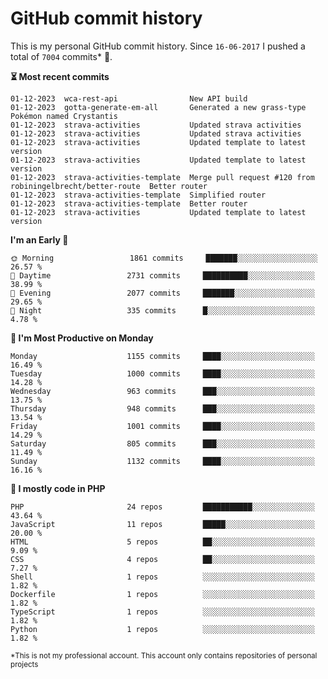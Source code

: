 # GitHub commit history
This is my personal GitHub commit history. Since <!--START_SECTION:first-commit-date-->`16-06-2017`<!--END_SECTION:first-commit-date--> I pushed a total of <!--START_SECTION:total-commit-count-->`7004`<!--END_SECTION:total-commit-count--> commits* 🎉.

<!--START_SECTION:most-recent-commits-->
**⏳ Most recent commits**
                                        
```text
01-12-2023  wca-rest-api                New API build
01-12-2023  gotta-generate-em-all       Generated a new grass-type Pokémon named Crystantis
01-12-2023  strava-activities           Updated strava activities
01-12-2023  strava-activities           Updated strava activities
01-12-2023  strava-activities           Updated template to latest version
01-12-2023  strava-activities           Updated template to latest version
01-12-2023  strava-activities-template  Merge pull request #120 from robiningelbrecht/better-route  Better router
01-12-2023  strava-activities-template  Simplified router
01-12-2023  strava-activities-template  Better router
01-12-2023  strava-activities           Updated template to latest version
```
<!--END_SECTION:most-recent-commits-->  

<!--START_SECTION:commits-per-day-time-->
**I&#039;m an Early 🐤**

```text
🌞 Morning                 1861 commits     ███████░░░░░░░░░░░░░░░░░░   26.57 %
🌆 Daytime                 2731 commits     ██████████░░░░░░░░░░░░░░░   38.99 %
🌃 Evening                 2077 commits     ███████░░░░░░░░░░░░░░░░░░   29.65 %
🌙 Night                   335 commits      █░░░░░░░░░░░░░░░░░░░░░░░░   4.78 %
```
<!--END_SECTION:commits-per-day-time-->  

<!--START_SECTION:commits-per-weekday-->
**📅 I&#039;m Most Productive on Monday**

```text
Monday                    1155 commits     ████░░░░░░░░░░░░░░░░░░░░░   16.49 %
Tuesday                   1000 commits     ████░░░░░░░░░░░░░░░░░░░░░   14.28 %
Wednesday                 963 commits      ███░░░░░░░░░░░░░░░░░░░░░░   13.75 %
Thursday                  948 commits      ███░░░░░░░░░░░░░░░░░░░░░░   13.54 %
Friday                    1001 commits     ████░░░░░░░░░░░░░░░░░░░░░   14.29 %
Saturday                  805 commits      ███░░░░░░░░░░░░░░░░░░░░░░   11.49 %
Sunday                    1132 commits     ████░░░░░░░░░░░░░░░░░░░░░   16.16 %
```
<!--END_SECTION:commits-per-weekday-->  

<!--START_SECTION:repos-per-language-->
**💬 I mostly code in PHP**

```text
PHP                       24 repos         ███████████░░░░░░░░░░░░░░   43.64 %
JavaScript                11 repos         █████░░░░░░░░░░░░░░░░░░░░   20.00 %
HTML                      5 repos          ██░░░░░░░░░░░░░░░░░░░░░░░   9.09 %
CSS                       4 repos          ██░░░░░░░░░░░░░░░░░░░░░░░   7.27 %
Shell                     1 repos          ░░░░░░░░░░░░░░░░░░░░░░░░░   1.82 %
Dockerfile                1 repos          ░░░░░░░░░░░░░░░░░░░░░░░░░   1.82 %
TypeScript                1 repos          ░░░░░░░░░░░░░░░░░░░░░░░░░   1.82 %
Python                    1 repos          ░░░░░░░░░░░░░░░░░░░░░░░░░   1.82 %
```
<!--END_SECTION:repos-per-language-->  

<sub>*This is not my professional account. This account only contains repositories of personal projects</sub>
